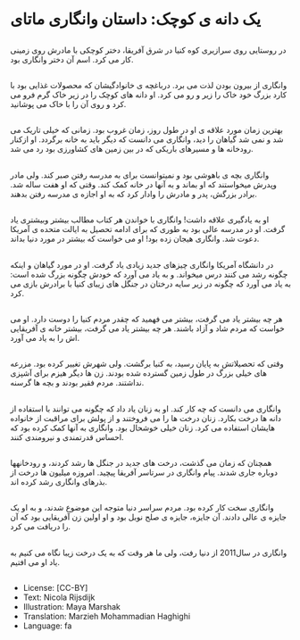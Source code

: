 # یک دانه ی کوچک: داستان وانگاری ماتای

##
در روستایی روی سرازیری کوه کنیا در شرق آفریقا، دختر کوچکی با مادرش روی زمینی کار می کرد. اسم آن دختر وانگاری بود.

##
وانگاری از بیرون بودن لذت می برد. درباغچه ی خانوادگیشان که محصولات غذایی بود با کارد بزرگ خود خاک را زیر و رو می کرد. او دانه های کوچک را در زیر خاک گرم فرو می کرد و روی آن را با خاک می پوشانید.

##
بهترین زمان مورد علاقه ی او در طول روز، زمان غروب بود. زمانی که خیلی تاریک می شد و نمی شد گیاهان را دید، وانگاری می دانست که دیگر باید به خانه برگردد. او ازکنار رودخانه ها و مسیرهای باریکی که در بین زمین های کشاورزی بود رد می شد.

##
وانگاری بچه ی باهوشی بود و نمیتوانست برای به مدرسه رفتن صبر کند. ولی مادر وپدرش میخواستند که او بماند و به آنها در خانه کمک کند. وقتی که او هفت ساله شد. برادر بزرگش، پدر و مادرش را وادار کرد که به او اجازه ی مدرسه رفتن بدهند.

##
او به یادگیری علاقه داشت! وانگاری با خواندن هر کتاب مطالب بیشتر وبیشتری یاد گرفت. او در مدرسه عالی بود به طوری که برای ادامه تحصیل به ایالت متحده ی آمریکا دعوت شد. وانگاری هیجان زده بود! او می خواست که بیشتر در مورد دنیا بداند.

##
در دانشگاه آمریکا وانگاری چیزهای جدید زیادی یاد گرفت. او در مورد گیاهان و اینکه چگونه رشد می کنند درس میخواند. و به یاد می آورد که خودش چگونه بزرگ شده است: به یاد می آورد که چگونه در زیر سایه درختان در جنگل های زیبای کنیا با برادرش بازی می کرد.

##
هر چه بیشتر یاد می گرفت، بیشتر می فهمید که چقدر مردم کنیا را دوست دارد. او می خواست که مردم شاد و آزاد باشند. هر چه بیشتر یاد می گرفت، بیشتر خانه ی آفریقایی اش را به یاد می آورد.

##
وقتی که تحصیلاتش به پایان رسید، به کنیا برگشت. ولی شهرش تغییر کرده بود. مزرعه های خیلی بزرگ در طول زمین گسترده شده بودند. زن ها دیگر هیزم برای آشپزی نداشتند. مردم فقیر بودند و بچه ها گرسنه.

##
وانگاری می دانست که چه کار کند. او به زنان یاد داد که چگونه می توانند با استفاده از دانه ها درخت بکارد. زنان درخت ها را می فروختند و از پولش برای مراقبت از خانواده هایشان استفاده می کرد. زنان خیلی خوشحال بود. وانگاری به آنها کمک کرده بود که احساس قدرتمندی و نیرومندی کنند.

##
همچنان که زمان می گذشت، درخت های جدید در جنگل ها رشد کردند، و رودخانهها دوباره جاری شدند. پیام وانگاری در سرتاسر آفریقا پیچید. امروزه میلیون ها درخت از بذرهای وانگاری رشد کرده اند.

##
وانگاری سخت کار کرده بود. مردم سراسر دنیا متوجه این موضوع شدند، و به او یک جایزه ی عالی دادند. آن جایزه، جایزه ی صلح نوبل بود و او اولین زن آفریقایی بود که آن را دریافت می کرد.

##
وانگاری در سال2011 از دنیا رفت، ولی ما هر وقت که به یک درخت زیبا نگاه می کنیم به یاد او می افتیم.

##
* License: [CC-BY]
* Text: Nicola Rijsdijk
* Illustration: Maya Marshak
* Translation: Marzieh Mohammadian Haghighi
* Language: fa
